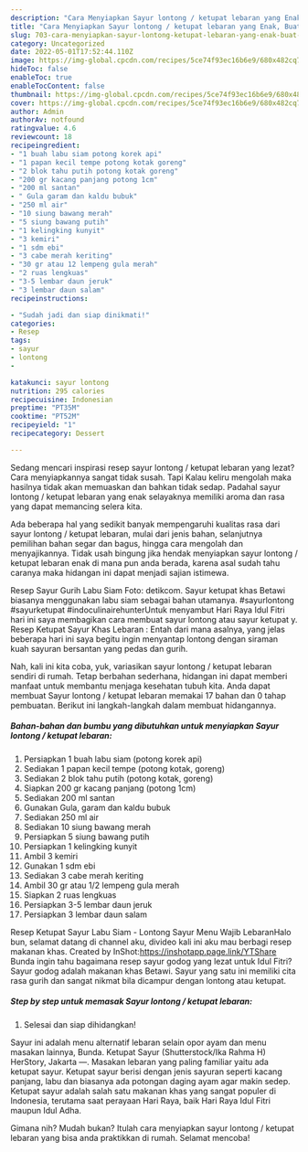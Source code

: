 ```yaml
---
description: "Cara Menyiapkan Sayur lontong / ketupat lebaran yang Enak, Buat Buka Puasa}"
title: "Cara Menyiapkan Sayur lontong / ketupat lebaran yang Enak, Buat Buka Puasa}"
slug: 703-cara-menyiapkan-sayur-lontong-ketupat-lebaran-yang-enak-buat-buka-puasa
category: Uncategorized
date: 2022-05-01T17:52:44.110Z
image: https://img-global.cpcdn.com/recipes/5ce74f93ec16b6e9/680x482cq70/sayur-lontong-ketupat-lebaran-foto-resep-utama.jpg
hideToc: false
enableToc: true
enableTocContent: false
thumbnail: https://img-global.cpcdn.com/recipes/5ce74f93ec16b6e9/680x482cq70/sayur-lontong-ketupat-lebaran-foto-resep-utama.jpg
cover: https://img-global.cpcdn.com/recipes/5ce74f93ec16b6e9/680x482cq70/sayur-lontong-ketupat-lebaran-foto-resep-utama.jpg
author: Admin
authorAv: notfound
ratingvalue: 4.6
reviewcount: 18
recipeingredient:
- "1 buah labu siam potong korek api"
- "1 papan kecil tempe potong kotak goreng"
- "2 blok tahu putih potong kotak goreng"
- "200 gr kacang panjang potong 1cm"
- "200 ml santan"
- " Gula garam dan kaldu bubuk"
- "250 ml air"
- "10 siung bawang merah"
- "5 siung bawang putih"
- "1 kelingking kunyit"
- "3 kemiri"
- "1 sdm ebi"
- "3 cabe merah keriting"
- "30 gr atau 12 lempeng gula merah"
- "2 ruas lengkuas"
- "3-5 lembar daun jeruk"
- "3 lembar daun salam"
recipeinstructions:

- "Sudah jadi dan siap dinikmati!"
categories:
- Resep
tags:
- sayur
- lontong
- 

katakunci: sayur lontong  
nutrition: 295 calories
recipecuisine: Indonesian
preptime: "PT35M"
cooktime: "PT52M"
recipeyield: "1"
recipecategory: Dessert

---
```



Sedang mencari inspirasi resep sayur lontong / ketupat lebaran yang lezat? Cara menyiapkannya sangat tidak susah. Tapi Kalau keliru mengolah maka hasilnya tidak akan memuaskan dan bahkan tidak sedap. Padahal sayur lontong / ketupat lebaran yang enak selayaknya memiliki aroma dan rasa yang dapat memancing selera kita.


Ada beberapa hal yang sedikit banyak mempengaruhi kualitas rasa dari sayur lontong / ketupat lebaran, mulai dari jenis bahan, selanjutnya pemilihan bahan segar dan bagus, hingga cara mengolah dan menyajikannya. Tidak usah bingung jika hendak menyiapkan sayur lontong / ketupat lebaran enak di mana pun anda berada, karena asal sudah tahu caranya maka hidangan ini dapat menjadi sajian istimewa.

Resep Sayur Gurih Labu Siam Foto: detikcom. Sayur ketupat khas Betawi biasanya menggunakan labu siam sebagai bahan utamanya. #sayurlontong #sayurketupat #indoculinairehunterUntuk menyambut Hari Raya Idul Fitri hari ini saya membagikan cara membuat sayur lontong atau sayur ketupat y. Resep Ketupat Sayur Khas Lebaran : Entah dari mana asalnya, yang jelas beberapa hari ini saya begitu ingin menyantap lontong dengan siraman kuah sayuran bersantan yang pedas dan gurih.


Nah, kali ini kita coba, yuk, variasikan sayur lontong / ketupat lebaran sendiri di rumah. Tetap berbahan sederhana, hidangan ini dapat memberi manfaat untuk membantu menjaga kesehatan tubuh kita. Anda dapat membuat Sayur lontong / ketupat lebaran memakai 17 bahan dan 0 tahap pembuatan. Berikut ini langkah-langkah dalam membuat hidangannya.

<!--inarticleads1-->

##### Bahan-bahan dan bumbu yang dibutuhkan untuk menyiapkan Sayur lontong / ketupat lebaran:

1. Persiapkan 1 buah labu siam (potong korek api)
1. Sediakan 1 papan kecil tempe (potong kotak, goreng)
1. Sediakan 2 blok tahu putih (potong kotak, goreng)
1. Siapkan 200 gr kacang panjang (potong 1cm)
1. Sediakan 200 ml santan
1. Gunakan  Gula, garam dan kaldu bubuk
1. Sediakan 250 ml air
1. Sediakan 10 siung bawang merah
1. Persiapkan 5 siung bawang putih
1. Persiapkan 1 kelingking kunyit
1. Ambil 3 kemiri
1. Gunakan 1 sdm ebi
1. Sediakan 3 cabe merah keriting
1. Ambil 30 gr atau 1/2 lempeng gula merah
1. Siapkan 2 ruas lengkuas
1. Persiapkan 3-5 lembar daun jeruk
1. Persiapkan 3 lembar daun salam


Resep Ketupat Sayur Labu Siam - Lontong Sayur Menu Wajib LebaranHalo bun, selamat datang di channel aku, divideo kali ini aku mau berbagi resep makanan khas. Created by InShot:https://inshotapp.page.link/YTShare Bunda ingin tahu bagaimana resep sayur godog yang lezat untuk Idul Fitri? Sayur godog adalah makanan khas Betawi. Sayur yang satu ini memiliki cita rasa gurih dan sangat nikmat bila dicampur dengan lontong atau ketupat. 

<!--inarticleads2-->

##### Step by step untuk memasak Sayur lontong / ketupat lebaran:


1. Selesai dan siap dihidangkan!

Sayur ini adalah menu alternatif lebaran selain opor ayam dan menu masakan lainnya, Bunda. Ketupat Sayur (Shutterstock/Ika Rahma H) HerStory, Jakarta —. Masakan lebaran yang paling familiar yaitu ada ketupat sayur. Ketupat sayur berisi dengan jenis sayuran seperti kacang panjang, labu dan biasanya ada potongan daging ayam agar makin sedep. Ketupat sayur adalah salah satu makanan khas yang sangat populer di Indonesia, terutama saat perayaan Hari Raya, baik Hari Raya Idul Fitri maupun Idul Adha. 

Gimana nih? Mudah bukan? Itulah cara menyiapkan sayur lontong / ketupat lebaran yang bisa anda praktikkan di rumah. Selamat mencoba!
